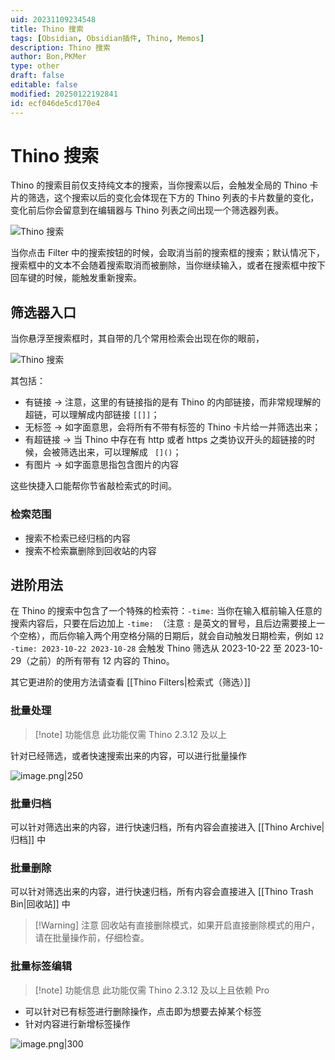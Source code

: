 ```yaml
---
uid: 20231109234548
title: Thino 搜索
tags: [Obsidian, Obsidian插件, Thino, Memos]
description: Thino 搜索
author: Bon,PKMer
type: other
draft: false
editable: false
modified: 20250122192841
id: ecf046de5cd170e4
---
```


# Thino 搜索

Thino 的搜索目前仅支持纯文本的搜索，当你搜索以后，会触发全局的 Thino 卡片的筛选，这个搜索以后的变化会体现在下方的 Thino 列表的卡片数量的变化，变化前后你会留意到在编辑器与 Thino 列表之间出现一个筛选器列表。

![Thino 搜索](https://cdn.pkmer.cn/images/Pasted%20image%2020231109091704.png!pkmer)

当你点击 Filter 中的搜索按钮的时候，会取消当前的搜索框的搜索；默认情况下，搜索框中的文本不会随着搜索取消而被删除，当你继续输入，或者在搜索框中按下回车键的时候，能触发重新搜索。

## 筛选器入口

当你悬浮至搜索框时，其自带的几个常用检索会出现在你的眼前，

![Thino 搜索](https://cdn.pkmer.cn/images/Pasted%20image%2020231109093657.png!pkmer)

其包括：

- 有链接 -> 注意，这里的有链接指的是有 Thino 的内部链接，而非常规理解的超链，可以理解成内部链接 `[[]]`；
- 无标签 -> 如字面意思，会将所有不带有标签的 Thino 卡片给一并筛选出来；
- 有超链接 -> 当 Thino 中存在有 http 或者 https 之类协议开头的超链接的时候，会被筛选出来，可以理解成 ` []()`；
- 有图片 -> 如字面意思指包含图片的内容

这些快捷入口能帮你节省敲检索式的时间。

### 检索范围

- 搜索不检索已经归档的内容
- 搜索不检索赢删除到回收站的内容

## 进阶用法

在 Thino 的搜索中包含了一个特殊的检索符：`-time:` 当你在输入框前输入任意的搜索内容后，只要在后边加上 `-time: `（注意 `:` 是英文的冒号，且后边需要接上一个空格），而后你输入两个用空格分隔的日期后，就会自动触发日期检索，例如 `12 -time: 2023-10-22 2023-10-28` 会触发 Thino 筛选从 2023-10-22 至 2023-10-29（之前）的所有带有 12 内容的 Thino。

其它更进阶的使用方法请查看 [[Thino Filters|检索式（筛选）]]

### 批量处理

> [!note] 功能信息
> 此功能仅需 Thino 2.3.12 及以上

针对已经筛选，或者快速搜索出来的内容，可以进行批量操作

![image.png|250](https://cdn.pkmer.cn/images/20240322094112.png!pkmer)

### 批量归档

可以针对筛选出来的内容，进行快速归档，所有内容会直接进入 [[Thino Archive|归档]] 中

### 批量删除

可以针对筛选出来的内容，进行快速归档，所有内容会直接进入 [[Thino Trash Bin|回收站]] 中

> [!Warning] 注意
> 回收站有直接删除模式，如果开启直接删除模式的用户，请在批量操作前，仔细检查。

### 批量标签编辑

> [!note] 功能信息
> 此功能仅需 Thino 2.3.12 及以上且依赖 Pro

- 可以针对已有标签进行删除操作，点击即为想要去掉某个标签
- 针对内容进行新增标签操作

![image.png|300](https://cdn.pkmer.cn/images/20240322095424.png!pkmer)
